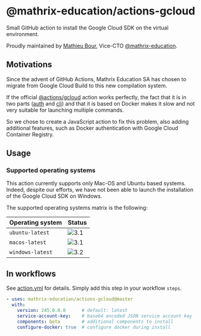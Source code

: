 # @mathrix-education/actions-gcloud
Small GitHub action to install the Google Cloud SDK on the virtual
environment.

Proudly maintained by [Mathieu Bour][1.1], Vice-CTO
[@mathrix-education][1.2].

[1.1]: https://github.com/mathieu-bour
[1.2]: https://github.com/mathrix-education

## Motivations
Since the advent of GitHub Actions, Mathrix Education SA has chosen to
migrate from Google Cloud Build to this new compilation system.

If the official [@actions/gcloud][2.1] action works perfectly, the fact
that it is in two parts ([auth][2.2] and [cli][2.3]) and that it is
based on Docker makes it slow and not very suitable for launching
multiple commands.

So we chose to create a JavaScript action to fix this problem, also
adding additional features, such as Docker authentication with Google
Cloud Container Registry.

[2.1]: https://github.com/actions/gcloud
[2.2]: https://github.com/actions/gcloud/tree/master/auth
[2.3]: https://github.com/actions/gcloud/tree/master/cli


## Usage
### Supported operating systems
This action currently supports only Mac-OS and Ubuntu based systems.
Indeed, despite our efforts, we have not been able to launch the
installation of the Google Cloud SDK on Windows.

The supported operating systems matrix is the following:

| Operating system | Status |
|------------------|-------|
| `ubuntu-latest`  | ![3.1] |
| `macos-latest`   | ![3.1] |
| `windows-latest` | ![3.2] |

[3.1]: https://img.shields.io/badge/status-supported-brightgreen
[3.2]: https://img.shields.io/badge/status-unsupported-red


## In workflows
See [action.yml](action.yml) for details.
Simply add this step in your workflow `steps`.

```yaml
- uses: mathrix-education/actions-gcloud@master
  with:
    version: 245.0.0.0      # default: latest
    service-account-key:    # base64 encoded JSON service account key
    components: beta        # additional components to install
    configure-docker: true  # configure docker during install
```
